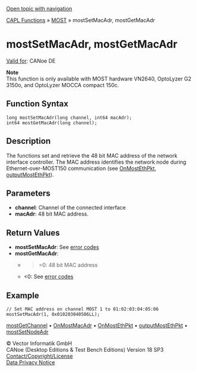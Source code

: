 [Open topic with navigation](../../../../../CANoeDEFamily.htm#Topics/CAPLFunctions/MOST/Functions/CAPLfunctionMOSTSetGetMacAdr.md)

[CAPL Functions](../../CAPLfunctions.md) » [MOST](../CAPLfunctionsMOSTOverview.md) » mostSetMacAdr, mostGetMacAdr

# mostSetMacAdr, mostGetMacAdr

[Valid for](../../../Shared/FeatureAvailability.md): CANoe DE

**Note**  
This function is only available with MOST hardware VN2640, OptoLyzer G2 3150o, and OptoLyzer MOCCA compact 150c.

## Function Syntax

```plaintext
long mostSetMacAdr(long channel, int64 macAdr);
int64 mostGetMacAdr(long channel);
```

## Description

The functions set and retrieve the 48 bit MAC address of the network interface controller. The MAC address identifies the network node during Ethernet-over-MOST150 communication (see [OnMostEthPkt](../EventProcedures/CAPLfunctionOnMOSTEthPkt.md), [outputMostEthPkt](CAPLfunctionMOSTOutputMostEthPkt.md)).

## Parameters

- **channel**: Channel of the connected interface
- **macAdr**: 48 bit MAC address.

## Return Values

- **mostSetMacAdr**: See [error codes](../CAPLfunctionsMOSTErrorCodes.md)
- **mostGetMacAdr**: 
  - >=0: 48 bit MAC address
  - <0: See [error codes](../CAPLfunctionsMOSTErrorCodes.md)

## Example

```plaintext
// Set MAC address on channel MOST 1 to 01:02:03:04:05:06
mostSetMacAdr(1, 0x010203040506LL);
```

[mostGetChannel](CAPLfunctionMOSTGetChannel.md) • [OnMostMacAdr](../EventProcedures/CAPLfunctionOnMOSTMacAdr.md) • [OnMostEthPkt](../EventProcedures/CAPLfunctionOnMOSTEthPkt.md) • [outputMostEthPkt](CAPLfunctionMOSTOutputMostEthPkt.md) • [mostSetNodeAdr](CAPLfunctionMOSTSetNodeAdr.md)

© Vector Informatik GmbH  
CANoe (Desktop Editions & Test Bench Editions) Version 18 SP3  
[Contact/Copyright/License](../../../Shared/ContactCopyrightLicense.md)  
[Data Privacy Notice](https://www.vector.com/int/en/company/get-info/privacy-policy/)